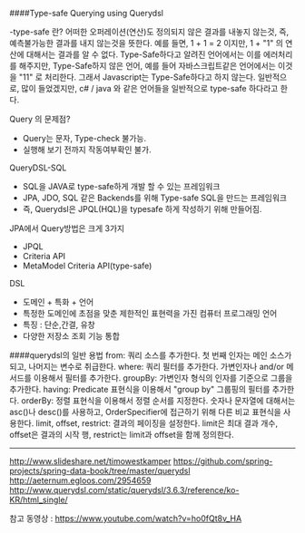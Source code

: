 

####Type-safe Querying using Querydsl

-type-safe 란?
    어떠한 오퍼레이션(연산)도 정의되지 않은 결과를 내놓지 않는것, 즉, 예측불가능한 결과를 내지 않는것을 뜻한다.
    예를 들면, 
    1 + 1 = 2 이지만, 1 + "1" 의 연산에 대해서는 결과를 알 수 없다. 
    Type-Safe하다고 알려진 언어에서는 이를 에러처리를 해주지만, 
    Type-Safe하지 않은 언어, 예를 들어 자바스크립트같은 언어에서는 이것을 "11" 로 처리한다. 
    그래서 Javascript는 Type-Safe하다고 하지 않는다.
    일반적으로, 많이 들었겠지만, c# / java 와 같은 언어들을 일반적으로 type-safe 하다라고 한다.


Query 의 문제점?
- Query는 문자, Type-check 불가능.
- 실행해 보기 전까지 작동여부확인 불가.

QueryDSL-SQL
- SQL을 JAVA로 type-safe하게 개발 할 수 있는 프레임워크
- JPA, JDO, SQL 같은 Backends를 위해 Type-safe SQL을 만드는 프레임워크
- 즉, Querydsl은 JPQL(HQL)을 typesafe 하게 작성하기 위해 만들어짐.

JPA에서 Query방법은 크게 3가지
- JPQL
- Criteria API
- MetaModel Criteria API(type-safe)


DSL
- 도메인 + 특화 + 언어
- 특정한 도메인에 초점을 맞춘 제한적인 표현력을 가진 컴퓨터 프로그래밍 언어
- 특징 : 단순,간결, 유창
- 다양한 저장소 조회 기능 통합

####querydsl의 일반 용법
    from: 쿼리 소스를 추가한다. 첫 번째 인자는 메인 소스가 되고, 나머지는 변수로 취급한다.
    where: 쿼리 필터를 추가한다. 가변인자나 and/or 메서드를 이용해서 필터를 추가한다.
    groupBy: 가변인자 형식의 인자를 기준으로 그룹을 추가한다.
    having: Predicate 표현식을 이용해서 "group by" 그룹핑의 필터를 추가한다.
    orderBy: 정렬 표현식을 이용해서 정렬 순서를 지정한다. 숫자나 문자열에 대해서는 asc()나 desc()를 사용하고, OrderSpecifier에 접근하기 위해 다른 비교 표현식을 사용한다.
    limit, offset, restrict: 결과의 페이징을 설정한다. limit은 최대 결과 개수, offset은 결과의 시작 행, restrict는 limit과 offset을 함께 정의한다.


---

http://www.slideshare.net/timowestkamper
https://github.com/spring-projects/spring-data-book/tree/master/querydsl
http://aeternum.egloos.com/2954659
http://www.querydsl.com/static/querydsl/3.6.3/reference/ko-KR/html_single/

참고 동영상 : https://www.youtube.com/watch?v=ho0fQt8v_HA
